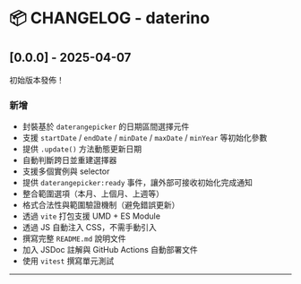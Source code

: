 # 📦 CHANGELOG - daterino

## [0.0.0] - 2025-04-07

初始版本發佈！

### 新增
- 封裝基於 `daterangepicker` 的日期區間選擇元件
- 支援 `startDate` / `endDate` / `minDate` / `maxDate` / `minYear` 等初始化參數
- 提供 `.update()` 方法動態更新日期
- 自動判斷跨日並重建選擇器
- 支援多個實例與 selector
- 提供 `daterangepicker:ready` 事件，讓外部可接收初始化完成通知
- 整合範圍選項（本月、上個月、上週等）
- 格式合法性與範圍驗證機制（避免錯誤更新）
- 透過 `vite` 打包支援 UMD + ES Module
- 透過 JS 自動注入 CSS，不需手動引入
- 撰寫完整 `README.md` 說明文件
- 加入 JSDoc 註解與 GitHub Actions 自動部署文件
- 使用 `vitest` 撰寫單元測試

---

